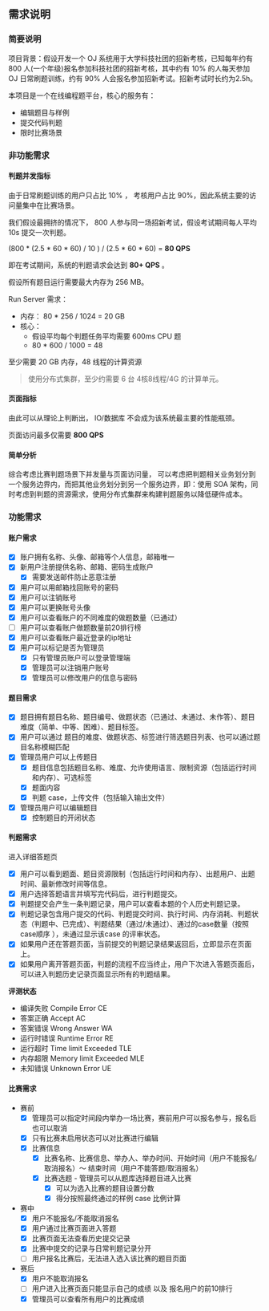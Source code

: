 ## 需求说明

### 简要说明

项目背景：假设开发一个 OJ 系统用于大学科技社团的招新考核，已知每年约有 800 人(一个年级)报名参加科技社团的招新考核，其中约有 10% 的人每天参加 OJ 日常刷题训练，约有 90% 人会报名参加招新考试。招新考试时长约为2.5h。


本项目是一个在线编程题平台，核心的服务有：

- 编辑题目与样例
- 提交代码判题
- 限时比赛场景

### 非功能需求

#### 判题并发指标

由于日常刷题训练的用户只占比 10% ， 考核用户占比 90%，因此系统主要的访问量集中在比赛场景。

我们假设最拥挤的情况下， 800 人参与同一场招新考试，假设考试期间每人平均 10s 提交一次判题。

(800 * (2.5 * 60 * 60) / 10 ) / (2.5 * 60 * 60) = **80 QPS**

即在考试期间，系统的判题请求会达到 **80+ QPS** 。

假设所有题目运行需要最大内存为 256 MB。

Run Server 需求：
- 内存： 80 * 256 / 1024 = 20 GB
- 核心：
    - 假设平均每个判题任务平均需要 600ms CPU 题
    - 80 * 600 / 1000 = 48

至少需要 20 GB 内存，48 线程的计算资源
> 使用分布式集群，至少约需要 6 台 4核8线程/4G 的计算单元。


#### 页面指标

由此可以从理论上判断出， IO/数据库 不会成为该系统最主要的性能瓶颈。

页面访问最多仅需要 **800 QPS**

#### 简单分析

综合考虑比赛判题场景下并发量与页面访问量，
可以考虑把判题相关业务划分到一个服务边界内，而把其他业务划分到另一个服务边界，即：使用 SOA 架构，同时考虑到判题的资源需求，使用分布式集群来构建判题服务以降低硬件成本。


### 功能需求
#### 账户需求

- [x] 账户拥有名称、头像、邮箱等个人信息，邮箱唯一
- [x] 新用户注册提供名称、邮箱、密码生成账户
    - [x] 需要发送邮件防止恶意注册
- [x] 用户可以用邮箱找回账号的密码
- [x] 用户可以注销账号
- [x] 用户可以更换账号头像
- [x] 用户可以查看账户的不同难度的做题数量（已通过）
- [ ] 用户可以查看账户做题数量前20排行榜
- [x] 用户可以查看账户最近登录的ip地址
- [x] 用户可以标记是否为管理员
    - [x] 只有管理员账户可以登录管理端
    - [x] 管理员可以注销用户账号
    - [x] 管理员可以修改用户的信息与密码

#### 题目需求

- [x] 题目拥有题目名称、题目编号、做题状态（已通过、未通过、未作答）、题目难度（简单、中等、困难）、题目标签。
- [x] 用户可以通过 题目的难度、做题状态、标签进行筛选题目列表、也可以通过题目名称模糊匹配
- [x] 管理员用户可以上传题目
    - [x] 题目信息包括题目名称、难度、允许使用语言、限制资源（包括运行时间和内存）、可选标签
    - [x] 题面内容
    - [x] 判题 case，上传文件（包括输入输出文件）
- [x] 管理员用户可以编辑题目
    - [x] 控制题目的开闭状态
    
#### 判题需求

进入详细答题页

- [x] 用户可以看到题面、题目资源限制（包括运行时间和内存）、出题用户、出题时间、最新修改时间等信息。
- [x] 用户选择答题语言并填写完代码后，进行判题提交。
- [x] 判题提交会产生一条判题记录，用户可以查看本题的个人历史判题记录。
- [x] 判题记录包含用户提交的代码、判题提交时间、执行时间、内存消耗、判题状态（判题中、已完成）、判题结果（通过/未通过）、通过的case数量（按照case顺序 ），未通过显示该case 的评审状态。
- [x] 如果用户还在答题页面，当前提交的判题记录结果返回后，立即显示在页面上。
- [x] 如果用户离开答题页面，判题的流程不应当终止，用户下次进入答题页面后，可以进入判题历史记录页面显示所有的判题结果。

**评测状态**

* 编译失败 Compile Error CE
* 答案正确 Accept AC
* 答案错误 Wrong Answer WA
* 运行时错误 Runtime Error RE
* 运行超时 Time limit Exceeded TLE
* 内存超限 Memory limit Exceeded MLE
* 未知错误 Unknown Error UE

#### 比赛需求
- 赛前
    - [x] 管理员可以指定时间段内举办一场比赛，赛前用户可以报名参与，报名后也可以取消
    - [x] 只有比赛未启用状态可以对比赛进行编辑
    - [x] 比赛信息
        - [x] 比赛名称、比赛信息、举办人、举办时间、开始时间（用户不能报名/取消报名）～ 结束时间（用户不能答题/取消报名）
        - [x] 比赛选题 - 管理员可以从题库选择题目进入比赛
            - [x] 可以为选入比赛的题目设置分数
            - [x] 得分按照最终通过的样例 case 比例计算
- 赛中
    - [x] 用户不能报名/不能取消报名
    - [x] 用户通过比赛页面进入答题
    - [x] 比赛页面无法查看历史提交记录
    - [x] 比赛中提交的记录与日常判题记录分开
    - [ ] 用户报名比赛后，无法进入选入该比赛的题目页面
- 赛后
    - [x] 用户不能取消报名
    - [ ] 用户进入比赛页面只能显示自己的成绩 以及 报名用户的前10排行
    - [x] 管理员可以查看所有用户的比赛成绩
